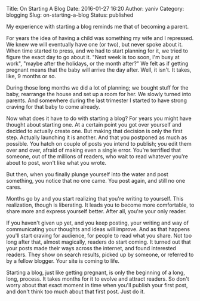 Title: On Starting A Blog
Date: 2016-01-27 16:20
Author: yaniv
Category: blogging
Slug: on-starting-a-blog
Status: published

My experience with starting a blog reminds me that of becoming a parent.

<!--more-->

For years the idea of having a child was something my wife and I
repressed. We knew we will eventually have one (or two), but never spoke
about it. When time started to press, and we had to start planning for
it, we tried to figure the exact day to go about it. "Next week is too
soon, I'm busy at work", "maybe after the holidays, or the month after?"
We felt as if getting pregnant means that the baby will arrive the day
after. Well, it isn't. It takes, like, 9 months or so.

During those long months we did a lot of planning; we bought stuff for
the baby, rearrange the house and set up a room for her. We slowly
turned into parents. And somewhere during the last trimester I started
to have strong craving for that baby to come already.

Now what does it have to do with starting a blog? For years you might
have thought about starting one. At a certain point you got over
yourself and decided to actually create one. But making that decision is
only the first step. Actually launching it is another. And that you
postponed as much as possible. You hatch on couple of posts you intend
to publish; you edit them over and over, afraid of making even a single
error. You're terrified that someone, out of the millions of readers,
who wait to read whatever you're about to post, won't like what you
wrote.

But then, when you finally plunge yourself into the water and post
something, you notice that no one came. You post again, and still no one
cares.

Months go by and you start realizing that you're writing to yourself.
This realization, though is liberating. It leads you to become more
comfortable, to share more and express yourself better. After all,
you're your only reader.

If you haven't given up yet, and you keep posting, your writing and way
of communicating your thoughts and ideas will improve. And as that
happens you'll start craving for audience, for people to read what you
share. Not too long after that, almost magically, readers do start
coming. It turned out that your posts made their ways across the
internet, and found interested readers. They show on search results,
picked up by someone, or referred to by a fellow blogger. Your site is
coming to life.

Starting a blog, just like getting pregnant, is only the beginning of a
long, long, process. It takes months for it to evolve and attract
readers. So don't worry about that exact moment in time when you'll
publish your first post, and don't think too much about that first post.
Just do it.
